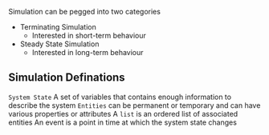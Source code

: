 Simulation can be pegged into two categories

- Terminating Simulation
	- Interested in short-term behaviour
- Steady State Simulation
	- Interested in long-term behaviour

## Simulation Definations
`System State` A set of variables that contains enough information to describe the system
`Entities` can be permanent or temporary and can have various properties or attributes
A `list` is an ordered list of associated entities 
An event is a point in time at which the system state changes